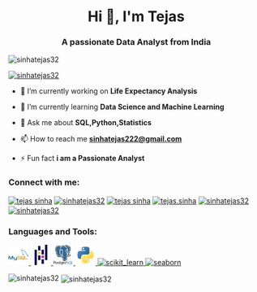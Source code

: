 <h1 align="center">Hi 👋, I'm Tejas</h1>
<h3 align="center">A passionate Data Analyst from India</h3>

<p align="left"> <img src="https://komarev.com/ghpvc/?username=sinhatejas32&label=Profile%20views&color=0e75b6&style=flat" alt="sinhatejas32" /> </p>

<p align="left"> <a href="https://github.com/ryo-ma/github-profile-trophy"><img src="https://github-profile-trophy.vercel.app/?username=sinhatejas32" alt="sinhatejas32" /></a> </p>

- 🔭 I’m currently working on **Life Expectancy Analysis**

- 🌱 I’m currently learning **Data Science and Machine Learning**

- 💬 Ask me about **SQL,Python,Statistics**

- 📫 How to reach me **sinhatejas222@gmail.com**

- ⚡ Fun fact **i am a Passionate Analyst**

<h3 align="left">Connect with me:</h3>
<p align="left">
<a href="https://linkedin.com/in/tejas sinha" target="blank"><img align="center" src="https://raw.githubusercontent.com/rahuldkjain/github-profile-readme-generator/master/src/images/icons/Social/linked-in-alt.svg" alt="tejas sinha" height="30" width="40" /></a>
<a href="https://kaggle.com/sinhatejas32" target="blank"><img align="center" src="https://raw.githubusercontent.com/rahuldkjain/github-profile-readme-generator/master/src/images/icons/Social/kaggle.svg" alt="sinhatejas32" height="30" width="40" /></a>
<a href="https://fb.com/tejas sinha" target="blank"><img align="center" src="https://raw.githubusercontent.com/rahuldkjain/github-profile-readme-generator/master/src/images/icons/Social/facebook.svg" alt="tejas sinha" height="30" width="40" /></a>
<a href="https://instagram.com/tejas.sinha" target="blank"><img align="center" src="https://raw.githubusercontent.com/rahuldkjain/github-profile-readme-generator/master/src/images/icons/Social/instagram.svg" alt="tejas.sinha" height="30" width="40" /></a>
<a href="https://www.hackerrank.com/sinhatejas32" target="blank"><img align="center" src="https://raw.githubusercontent.com/rahuldkjain/github-profile-readme-generator/master/src/images/icons/Social/hackerrank.svg" alt="sinhatejas32" height="30" width="40" /></a>
<a href="https://www.leetcode.com/sinhatejas32" target="blank"><img align="center" src="https://raw.githubusercontent.com/rahuldkjain/github-profile-readme-generator/master/src/images/icons/Social/leet-code.svg" alt="sinhatejas32" height="30" width="40" /></a>
</p>

<h3 align="left">Languages and Tools:</h3>
<p align="left"> <a href="https://www.mysql.com/" target="_blank" rel="noreferrer"> <img src="https://raw.githubusercontent.com/devicons/devicon/master/icons/mysql/mysql-original-wordmark.svg" alt="mysql" width="40" height="40"/> </a> <a href="https://pandas.pydata.org/" target="_blank" rel="noreferrer"> <img src="https://raw.githubusercontent.com/devicons/devicon/2ae2a900d2f041da66e950e4d48052658d850630/icons/pandas/pandas-original.svg" alt="pandas" width="40" height="40"/> </a> <a href="https://www.postgresql.org" target="_blank" rel="noreferrer"> <img src="https://raw.githubusercontent.com/devicons/devicon/master/icons/postgresql/postgresql-original-wordmark.svg" alt="postgresql" width="40" height="40"/> </a> <a href="https://www.python.org" target="_blank" rel="noreferrer"> <img src="https://raw.githubusercontent.com/devicons/devicon/master/icons/python/python-original.svg" alt="python" width="40" height="40"/> </a> <a href="https://scikit-learn.org/" target="_blank" rel="noreferrer"> <img src="https://upload.wikimedia.org/wikipedia/commons/0/05/Scikit_learn_logo_small.svg" alt="scikit_learn" width="40" height="40"/> </a> <a href="https://seaborn.pydata.org/" target="_blank" rel="noreferrer"> <img src="https://seaborn.pydata.org/_images/logo-mark-lightbg.svg" alt="seaborn" width="40" height="40"/> </a> </p>

<p><img align="left" src="https://github-readme-stats.vercel.app/api/top-langs?username=sinhatejas32&show_icons=true&locale=en&layout=compact" alt="sinhatejas32" /></p>

<p>&nbsp;<img align="center" src="https://github-readme-stats.vercel.app/api?username=sinhatejas32&show_icons=true&locale=en" alt="sinhatejas32" /></p>

